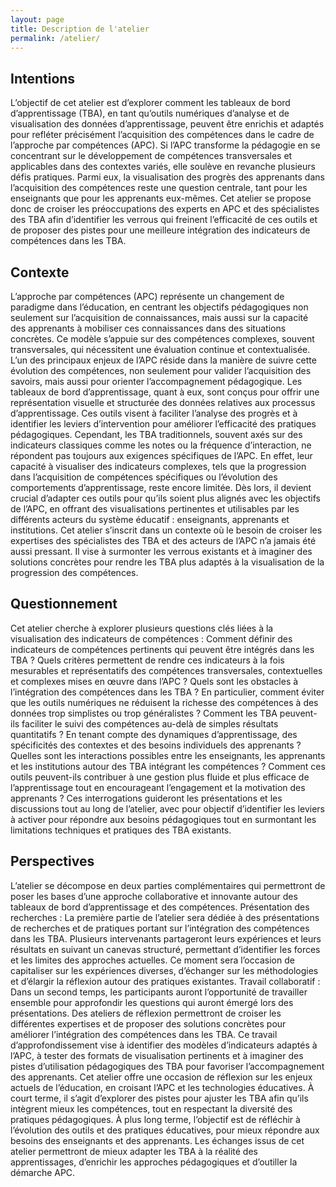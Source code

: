 ```yaml
---
layout: page
title: Description de l'atelier
permalink: /atelier/
---
```

## Intentions
L’objectif de cet atelier est d’explorer comment les tableaux de bord d’apprentissage (TBA), en tant qu’outils numériques d’analyse et de visualisation des données d’apprentissage, peuvent être enrichis et adaptés pour refléter précisément l’acquisition des compétences dans le cadre de l’approche par compétences (APC). Si l’APC transforme la pédagogie en se concentrant sur le développement de compétences transversales et applicables dans des contextes variés, elle soulève en revanche plusieurs défis pratiques. Parmi eux, la visualisation des progrès des apprenants dans l’acquisition des compétences reste une question centrale, tant pour les enseignants que pour les apprenants eux-mêmes. Cet atelier se propose donc de croiser les préoccupations des experts en APC et des spécialistes des TBA afin d’identifier les verrous qui freinent l’efficacité de ces outils et de proposer des pistes pour une meilleure intégration des indicateurs de compétences dans les TBA.
## Contexte
L’approche par compétences (APC) représente un changement de paradigme dans l’éducation, en centrant les objectifs pédagogiques non seulement sur l’acquisition de connaissances, mais aussi sur la capacité des apprenants à mobiliser ces connaissances dans des situations concrètes. Ce modèle s’appuie sur des compétences complexes, souvent transversales, qui nécessitent une évaluation continue et contextualisée. L’un des principaux enjeux de l’APC réside dans la manière de suivre cette évolution des compétences, non seulement pour valider l’acquisition des savoirs, mais aussi pour orienter l’accompagnement pédagogique.
Les tableaux de bord d’apprentissage, quant à eux, sont conçus pour offrir une représentation visuelle et structurée des données relatives aux processus d’apprentissage. Ces outils visent à faciliter l’analyse des progrès et à identifier les leviers d’intervention pour améliorer l’efficacité des pratiques pédagogiques. Cependant, les TBA traditionnels, souvent axés sur des indicateurs classiques comme les notes ou la fréquence d’interaction, ne répondent pas toujours aux exigences spécifiques de l’APC. En effet, leur capacité à visualiser des indicateurs complexes, tels que la progression dans l’acquisition de compétences spécifiques ou l’évolution des comportements d’apprentissage, reste encore limitée. Dès lors, il devient crucial d’adapter ces outils pour qu’ils soient plus alignés avec les objectifs de l’APC, en offrant des visualisations pertinentes et utilisables par les différents acteurs du système éducatif : enseignants, apprenants et institutions.
Cet atelier s’inscrit dans un contexte où le besoin de croiser les expertises des spécialistes des TBA et des acteurs de l’APC n’a jamais été aussi pressant. Il vise à surmonter les verrous existants et à imaginer des solutions concrètes pour rendre les TBA plus adaptés à la visualisation de la progression des compétences.
## Questionnement
Cet atelier cherche à explorer plusieurs questions clés liées à la visualisation des indicateurs de compétences :
Comment définir des indicateurs de compétences pertinents qui peuvent être intégrés dans les TBA ? Quels critères permettent de rendre ces indicateurs à la fois mesurables et représentatifs des compétences transversales, contextuelles et complexes mises en œuvre dans l’APC ?
Quels sont les obstacles à l’intégration des compétences dans les TBA ? En particulier, comment éviter que les outils numériques ne réduisent la richesse des compétences à des données trop simplistes ou trop généralistes ?
Comment les TBA peuvent-ils faciliter le suivi des compétences au-delà de simples résultats quantitatifs ? En tenant compte des dynamiques d’apprentissage, des spécificités des contextes et des besoins individuels des apprenants ?
Quelles sont les interactions possibles entre les enseignants, les apprenants et les institutions autour des TBA intégrant les compétences ? Comment ces outils peuvent-ils contribuer à une gestion plus fluide et plus efficace de l’apprentissage tout en encourageant l’engagement et la motivation des apprenants ?
Ces interrogations guideront les présentations et les discussions tout au long de l’atelier, avec pour objectif d’identifier les leviers à activer pour répondre aux besoins pédagogiques tout en surmontant les limitations techniques et pratiques des TBA existants.
## Perspectives
L’atelier se décompose en deux parties complémentaires qui permettront de poser les bases d’une approche collaborative et innovante autour des tableaux de bord d’apprentissage et des compétences.
Présentation des recherches : La première partie de l’atelier sera dédiée à des présentations de recherches et de pratiques portant sur l’intégration des compétences dans les TBA. Plusieurs intervenants partageront leurs expériences et leurs résultats en suivant un canevas structuré, permettant d’identifier les forces et les limites des approches actuelles. Ce moment sera l’occasion de capitaliser sur les expériences diverses, d’échanger sur les méthodologies et d’élargir la réflexion autour des pratiques existantes.
Travail collaboratif : Dans un second temps, les participants auront l’opportunité de travailler ensemble pour approfondir les questions qui auront émergé lors des présentations. Des ateliers de réflexion permettront de croiser les différentes expertises et de proposer des solutions concrètes pour améliorer l’intégration des compétences dans les TBA. Ce travail d’approfondissement vise à identifier des modèles d’indicateurs adaptés à l’APC, à tester des formats de visualisation pertinents et à imaginer des pistes d’utilisation pédagogiques des TBA pour favoriser l’accompagnement des apprenants.
Cet atelier offre une occasion de réflexion sur les enjeux actuels de l’éducation, en croisant l’APC et les technologies éducatives. À court terme, il s’agit d’explorer des pistes pour ajuster les TBA afin qu’ils intègrent mieux les compétences, tout en respectant la diversité des pratiques pédagogiques. À plus long terme, l’objectif est de réfléchir à l’évolution des outils et des pratiques éducatives, pour mieux répondre aux besoins des enseignants et des apprenants. Les échanges issus de cet atelier permettront de mieux adapter les TBA à la réalité des apprentissages, d’enrichir les approches pédagogiques et d’outiller la démarche APC. 


